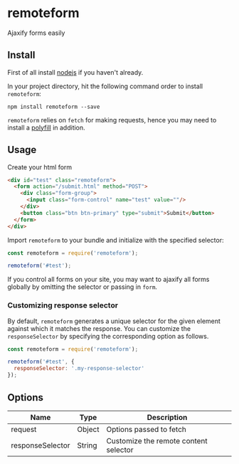 # remoteform

Ajaxify forms easily

## Install

First of all install [nodejs](https://nodejs.org]) if you haven't already.

In your project directory, hit the following command order to install `remoteform`:

```cli
npm install remoteform --save
```

`remoteform` relies on `fetch` for making requests, hence you may need to install a [polyfill](https://www.npmjs.com/package/isomorphic-fetch) in addition.

## Usage

Create your html form

```html
<div id="test" class="remoteform">
  <form action="/submit.html" method="POST">
    <div class="form-group">
      <input class="form-control" name="test" value=""/>
    </div>
    <button class="btn btn-primary" type="submit">Submit</button>
  </form>
</div>
```

Import `remoteform` to your bundle and initialize with the specified selector:

```js
const remoteform = require('remoteform');

remoteform('#test');
```

If you control all forms on your site, you may want to ajaxify all forms globally by omitting the selector or passing in `form`.

### Customizing response selector

By default, `remoteform` generates a unique selector for the given element against which it matches the response. You can customize the `responseSelector` by specifying the corresponding option as follows.

```js
const remoteform = require('remoteform');

remoteform('#test', {
  responseSelector: '.my-response-selector'
});
```

## Options

| Name                    | Type    | Description                                     |
|-------------------------|---------|-------------------------------------------------|
| request                 | Object  | Options passed to fetch                         |
| responseSelector        | String  | Customize the remote content selector           |
